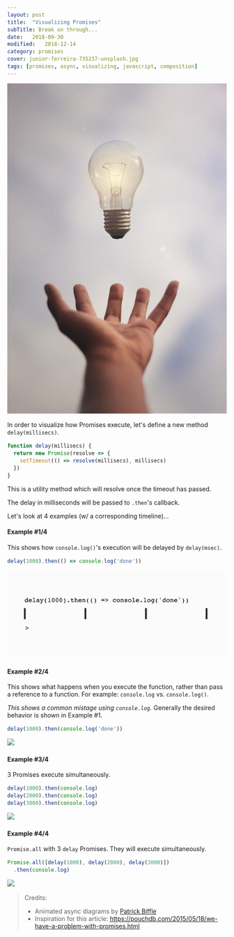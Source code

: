 ```yaml
---
layout: post
title:  "Visualizing Promises"
subTitle: Break on through...
date:   2018-09-30
modified:   2018-12-14
category: promises
cover: junior-ferreira-735237-unsplash.jpg
tags: [promises, async, visualizing, javascript, composition]
---
```


![credit: junior-ferreira-735237-unsplash.jpg](junior-ferreira-735237-unsplash.jpg)

In order to visualize how Promises execute, let's define a new method `delay(millisecs)`.

```js
function delay(millisecs) {
  return new Promise(resolve => {
    setTimeout(() => resolve(millisecs), millisecs)
  })
}
```

This is a utility method which will resolve once the timeout has passed.

The delay in milliseconds will be passed to `.then`'s callback.

Let's look at 4 examples (w/ a corresponding timeline)...

#### Example #1/4

This shows how `console.log()`'s execution will be delayed by `delay(msec)`.

```js
delay(1000).then(() => console.log('done'))
```

![](N_1000ms_log.gif)

<!-- ```
delay(1000) --------|.then(fn)
                    | console.log('done')
|-------------------|--------------------|--------------------|-----------------
0msec             1sec                 2sec                 3sec
``` -->

#### Example #2/4

This shows what happens when you execute the function, rather than pass a reference to a function.
For example: `console.log` vs. `console.log()`.

_This shows a common mistage using `console.log`._ Generally the desired behavior is shown in Example #1.

```js
delay(1000).then(console.log('done'))
```

![](N_1000ms_!log.gif)

<!-- ```
delay(1000) --------|.then(null)
console.log('done')
|-------------------|--------------------|--------------------|-----------------
0msec             1sec                 2sec                 3sec
``` -->


#### Example #3/4

3 Promises execute simultaneously.

```js
delay(1000).then(console.log)
delay(2000).then(console.log)
delay(3000).then(console.log)
```

![](N_3000ms.gif)

<!-- ```
delay(1000) ------|.then(console.log)
delay(2000) ------|--------------------|.then(console.log)
delay(3000) ------|--------------------|--------------------|.then(console.log)
|-----------------|--------------------|--------------------|-------------------
|                 |                    |                    |
0msec           1sec                 2sec                 3sec
``` -->

#### Example #4/4

`Promise.all` with 3 `delay` Promises. They will execute simultaneously.

```js
Promise.all([delay(1000), delay(2000), delay(3000)])
  .then(console.log)
```

![](N_3000ms_PromiseAll.gif)

<!--
```
delay(1000) ---| [resolved]------------------v
delay(2000) ---|--------------| [resolved]---v
delay(3000) ---|--------------|--------------v [resolved]
Promise.all()  |--------------|-------------- > console.log([1000, 2000, 3000])
|--------------|--------------|--------------|--------------------------------
|              |              |              |
0msec        1sec           2sec           3sec
```
-->



> Credits:
> * Animated async diagrams by [Patrick Biffle](https://github.com/Piglacquer)
> * Inspiration for this article: https://pouchdb.com/2015/05/18/we-have-a-problem-with-promises.html


<!-- <div class="challenge" title="Question #1: Meaning of life:">
  <ul class="options">
    <li>1</li>
    <li>2</li>
    <li class="answer">42</li>
    <li>3</li>
  </ul>
  <div class="description">What is the meaning of life?</div>
</div> -->
